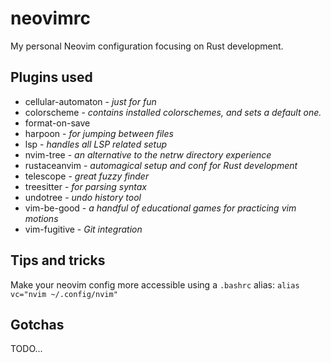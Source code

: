 # neovimrc

My personal Neovim configuration focusing on Rust development.

## Plugins used

- cellular-automaton - _just for fun_
- colorscheme - _contains installed colorschemes, and sets a default one._
- format-on-save
- harpoon - _for jumping between files_
- lsp - _handles all LSP related setup_
- nvim-tree - _an alternative to the netrw directory experience_
- rustaceanvim - _automagical setup and conf for Rust development_
- telescope - _great fuzzy finder_
- treesitter - _for parsing syntax_
- undotree - _undo history tool_
- vim-be-good - _a handful of educational games for practicing vim motions_
- vim-fugitive - _Git integration_

## Tips and tricks

Make your neovim config more accessible using a `.bashrc` alias: `alias vc="nvim ~/.config/nvim"`

## Gotchas

TODO...
